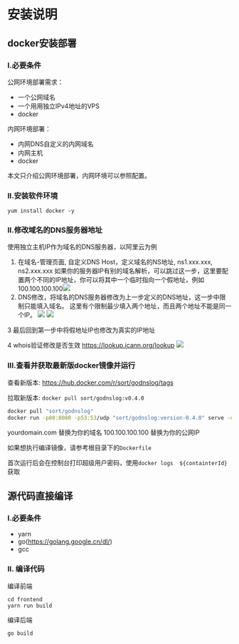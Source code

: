 # 安装说明

## docker安装部署

### I.必要条件

公网环境部署需求：

- 一个公网域名
- 一个用用独立IPv4地址的VPS
- docker

内网环境部署：

- 内网DNS自定义的内网域名
- 内网主机
- docker 

本文只介绍公网环境部署，内网环境可以参照配置。 

### II.安装软件环境
```
yum install docker -y
```

### II.修改域名的DNS服务器地址

使用独立主机IP作为域名的DNS服务器，以阿里云为例
	
1. 在域名-管理页面, 自定义DNS Host，定义域名的NS地址, ns1.xxx.xxx, ns2.xxx.xxx
如果你的服务器IP有别的域名解析，可以跳过这一步，这里要配置两个不同的IP地址，你可以将其中一个临时指向一个假地址，例如100.100.100.100![](https://s1.ax1x.com/2020/09/04/wFiaM8.png)
2. DNS修改，将域名的DNS服务器修改为上一步定义的DNS地址，这一步中限制只能填入域名。
这里有个限制最少填入两个地址，而且两个地址不能是同一个IP。 
![](https://s1.ax1x.com/2020/09/04/wFitRP.png)
![](https://s1.ax1x.com/2020/09/04/wFiJPI.png)
	
3 最后回到第一步中将假地址IP也修改为真实的IP地址
	
4 whois验证修改是否生效
<https://lookup.icann.org/lookup>
![](https://s1.ax1x.com/2020/09/04/wFk04s.png)


### III.查看并获取最新版docker镜像并运行

查看新版本: <https://hub.docker.com/r/sort/godnslog/tags>

拉取新版本: `docker pull sort/godnslog:v0.4.0`


```bash
docker pull "sort/godnslog"
docker run -p80:8080 -p53:53/udp "sort/godnslog:version-0.4.0" serve -domain yourdomain.com -4 100.100.100.100 -guest
```

yourdomain.com 替换为你的域名
100.100.100.100 替换为你的公网IP

如果想执行编译镜像，请参考根目录下的`Dockerfile`

首次运行后会在控制台打印超级用户密码，使用`docker logs  ${containterId}`获取

## 源代码直接编译

### I.必要条件

- yarn
- go(https://golang.google.cn/dl/)
- gcc

### II. 编译代码 

编译前端
```
cd frontend
yarn run build
```

编译后端
```
go build
```
